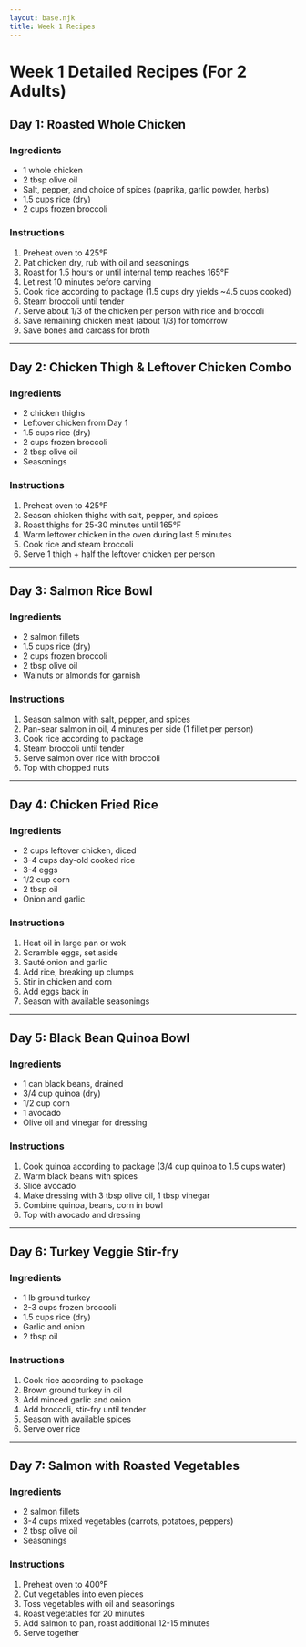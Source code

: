 ```yaml
---
layout: base.njk
title: Week 1 Recipes
---
```


# Week 1 Detailed Recipes (For 2 Adults)

## Day 1: Roasted Whole Chicken

### Ingredients
- 1 whole chicken
- 2 tbsp olive oil
- Salt, pepper, and choice of spices (paprika, garlic powder, herbs)
- 1.5 cups rice (dry)
- 2 cups frozen broccoli

### Instructions
1. Preheat oven to 425°F
2. Pat chicken dry, rub with oil and seasonings
3. Roast for 1.5 hours or until internal temp reaches 165°F
4. Let rest 10 minutes before carving
5. Cook rice according to package (1.5 cups dry yields ~4.5 cups cooked)
6. Steam broccoli until tender
7. Serve about 1/3 of the chicken per person with rice and broccoli
8. Save remaining chicken meat (about 1/3) for tomorrow
9. Save bones and carcass for broth

---

## Day 2: Chicken Thigh & Leftover Chicken Combo

### Ingredients
- 2 chicken thighs
- Leftover chicken from Day 1
- 1.5 cups rice (dry)
- 2 cups frozen broccoli
- 2 tbsp olive oil
- Seasonings

### Instructions
1. Preheat oven to 425°F
2. Season chicken thighs with salt, pepper, and spices
3. Roast thighs for 25-30 minutes until 165°F
4. Warm leftover chicken in the oven during last 5 minutes
5. Cook rice and steam broccoli
6. Serve 1 thigh + half the leftover chicken per person

---

## Day 3: Salmon Rice Bowl

### Ingredients
- 2 salmon fillets
- 1.5 cups rice (dry)
- 2 cups frozen broccoli
- 2 tbsp olive oil
- Walnuts or almonds for garnish

### Instructions
1. Season salmon with salt, pepper, and spices
2. Pan-sear salmon in oil, 4 minutes per side (1 fillet per person)
3. Cook rice according to package
4. Steam broccoli until tender
5. Serve salmon over rice with broccoli
6. Top with chopped nuts

---

## Day 4: Chicken Fried Rice

### Ingredients
- 2 cups leftover chicken, diced
- 3-4 cups day-old cooked rice
- 3-4 eggs
- 1/2 cup corn
- 2 tbsp oil
- Onion and garlic

### Instructions
1. Heat oil in large pan or wok
2. Scramble eggs, set aside
3. Sauté onion and garlic
4. Add rice, breaking up clumps
5. Stir in chicken and corn
6. Add eggs back in
7. Season with available seasonings

---

## Day 5: Black Bean Quinoa Bowl

### Ingredients
- 1 can black beans, drained
- 3/4 cup quinoa (dry)
- 1/2 cup corn
- 1 avocado
- Olive oil and vinegar for dressing

### Instructions
1. Cook quinoa according to package (3/4 cup quinoa to 1.5 cups water)
2. Warm black beans with spices
3. Slice avocado
4. Make dressing with 3 tbsp olive oil, 1 tbsp vinegar
5. Combine quinoa, beans, corn in bowl
6. Top with avocado and dressing

---

## Day 6: Turkey Veggie Stir-fry

### Ingredients
- 1 lb ground turkey
- 2-3 cups frozen broccoli
- 1.5 cups rice (dry)
- Garlic and onion
- 2 tbsp oil

### Instructions
1. Cook rice according to package
2. Brown ground turkey in oil
3. Add minced garlic and onion
4. Add broccoli, stir-fry until tender
5. Season with available spices
6. Serve over rice

---

## Day 7: Salmon with Roasted Vegetables

### Ingredients
- 2 salmon fillets
- 3-4 cups mixed vegetables (carrots, potatoes, peppers)
- 2 tbsp olive oil
- Seasonings

### Instructions
1. Preheat oven to 400°F
2. Cut vegetables into even pieces
3. Toss vegetables with oil and seasonings
4. Roast vegetables for 20 minutes
5. Add salmon to pan, roast additional 12-15 minutes
6. Serve together